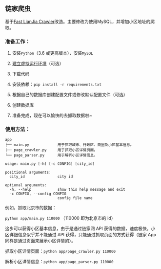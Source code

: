 ## 链家爬虫
基于[Fast LianJia Crawler](https://github.com/CaoZ/Fast-LianJia-Crawler)改造。主要修改为使用MySQL，并增加小区地址的爬取。

### 准备工作：

1. 安装`Python`（3.6 或更高版本），安装`MySQL`

2. [建立虚拟运行环境](https://www.baidu.com/s?wd=virtualenv)（可选）

3. 下载代码

4. 安装依赖：`pip install -r requirements.txt`

5. 根据自己的数据库创建配置文件或修改默认配置文件（可选）

6. 创建数据库

7. 准备完成，现在可以愉快的去抓取数据啦~


### 使用方法：

```
app
├── main.py             用于抓取城市、行政区、商圈及小区基本信息。
├── page_crawler.py     用于抓取小区详情页面。
└── page_parser.py      用于解析小区详情信息。
```

```
usage: main.py [-h] [-c CONFIG] [city_id]

positional arguments:
  city_id               city id

optional arguments:
  -h, --help            show this help message and exit
  -c CONFIG, --config CONFIG
                        config file name
```

例如，抓取北京市的数据：

`python app/main.py 110000` （110000 即为北京市的 id）

这步可以获得小区基本信息，由于是通过链家网 API 获得的数据，速度极快。小区详细信息似乎并不能通过 API 获得，只能通过抓取页面的方式获得（链家 App 同样是通过页面来展示小区详情的）。

抓取小区详情页面：`python app/page_crawler.py 110000`

解析小区详情信息：`python app/page_parser.py 110000`

<br>


